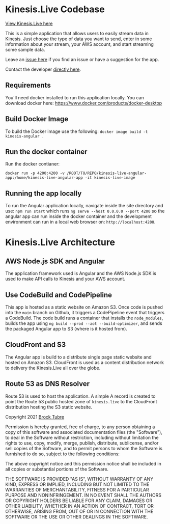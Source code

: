 # Kinesis.Live Codebase

[View Kinesis.Live here](https://kinesis.live)

This is a simple application that allows users to easily stream data in Kinesis. Just choose the type of data you want to send, enter in some information about your stream, your AWS account, and start streaming some sample data.

Leave an [issue here](https://github.com/brocktubre/kinesis-live/issues) if you find an issue or have a suggestion for the app.

Contact the developer [directly here](https://brocktubre.com).

## Requirements
You'll need docker installed to run this application locally. You can download docker here: https://www.docker.com/products/docker-desktop

## Build Docker Image
To build the Docker image use the following: `docker image build -t kinesis-angular .`

## Run the docker container
Run the docker contianer: 
```
docker run -p 4200:4200 -v /ROOT/TO/REPO/kinesis-live-angular-app:/home/kinesis-live-angular-app -it kinesis-live-image
```

## Running the app locally
To run the Angular application locally, navigate inside the site directory and use: `npm run start` which runs `ng serve --host 0.0.0.0 --port 4200` so the angular app can run inside the docker container and the development environment can run in a local web browser on: `http://localhost:4200`.


# Kinesis.Live Architecture

## AWS Node.js SDK and Angular
The application framework used is Angular and the AWS Node.js SDK is used to make API calls to Kinesis and your AWS account.

## Use CodeBuild and CodePipeline
This app is hosted as a static website on Amazon S3. Once code is pushed into the `main` branch on Github, it triggers a CodePipeline event that triggers a CodeBuild. The code build runs a container that installs the `node_modules`, builds the app using `ng build --prod --aot --build-optimizer`, and sends the packaged Angular app to S3 (where is it hosted from).

## CloudFront and S3
The Angular app is build to a distribute single page static website and hosted on Amazon S3. CloudFront is used as a content distribution network to delivery the Kinesis.Live all over the globe.

## Route 53 as DNS Resolver
Route 53 is used to host the application. A simple A record is created to point the Route 53 public hosted zone of `kinesis.live` to the CloudFront distribution hosting the S3 static website. 

Copyright 2021 [Brock Tubre](https://brocktubre)

Permission is hereby granted, free of charge, to any person obtaining a copy of this software and associated documentation files (the "Software"), to deal in the Software without restriction, including without limitation the rights to use, copy, modify, merge, publish, distribute, sublicense, and/or sell copies of the Software, and to permit persons to whom the Software is furnished to do so, subject to the following conditions:

The above copyright notice and this permission notice shall be included in all copies or substantial portions of the Software.

THE SOFTWARE IS PROVIDED "AS IS", WITHOUT WARRANTY OF ANY KIND, EXPRESS OR IMPLIED, INCLUDING BUT NOT LIMITED TO THE WARRANTIES OF MERCHANTABILITY, FITNESS FOR A PARTICULAR PURPOSE AND NONINFRINGEMENT. IN NO EVENT SHALL THE AUTHORS OR COPYRIGHT HOLDERS BE LIABLE FOR ANY CLAIM, DAMAGES OR OTHER LIABILITY, WHETHER IN AN ACTION OF CONTRACT, TORT OR OTHERWISE, ARISING FROM, OUT OF OR IN CONNECTION WITH THE SOFTWARE OR THE USE OR OTHER DEALINGS IN THE SOFTWARE.